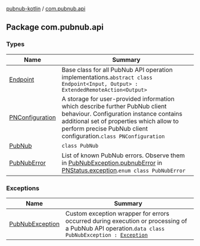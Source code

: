 [pubnub-kotlin](../index.md) / [com.pubnub.api](./index.md)

## Package com.pubnub.api

### Types

| Name | Summary |
|---|---|
| [Endpoint](-endpoint/index.md) | Base class for all PubNub API operation implementations.`abstract class Endpoint<Input, Output> : ExtendedRemoteAction<Output>` |
| [PNConfiguration](-p-n-configuration/index.md) | A storage for user-provided information which describe further PubNub client behaviour. Configuration instance contains additional set of properties which allow to perform precise PubNub client configuration.`class PNConfiguration` |
| [PubNub](-pub-nub/index.md) | `class PubNub` |
| [PubNubError](-pub-nub-error/index.md) | List of known PubNub errors. Observe them in [PubNubException.pubnubError](-pub-nub-exception/pubnub-error.md) in [PNStatus.exception](../com.pubnub.api.models.consumer/-p-n-status/exception.md).`enum class PubNubError` |

### Exceptions

| Name | Summary |
|---|---|
| [PubNubException](-pub-nub-exception/index.md) | Custom exception wrapper for errors occurred during execution or processing of a PubNub API operation.`data class PubNubException : `[`Exception`](https://kotlinlang.org/api/latest/jvm/stdlib/kotlin/-exception/index.html) |
